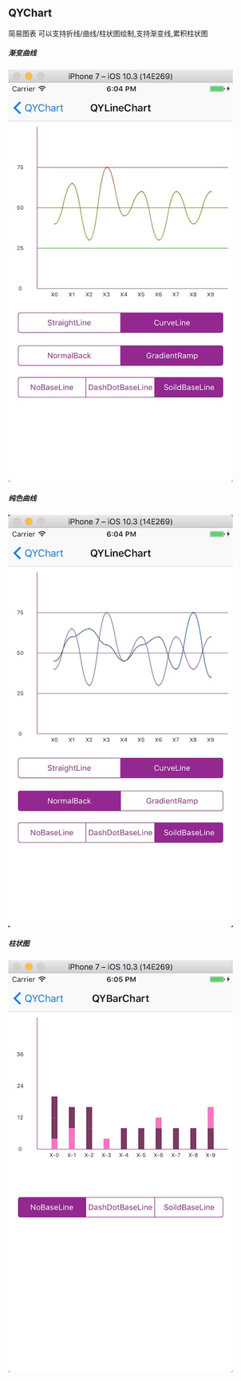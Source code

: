 ## QYChart
 简易图表 可以支持折线/曲线/柱状图绘制,支持渐变线,累积柱状图
##### 渐变曲线
![](https://github.com/EricZhangX/QYChart/blob/master/ScreenShots/A1209CFC-AA83-4DF8-93FB-73F627A0FA39.jpeg)
##### 纯色曲线
![](https://github.com/EricZhangX/QYChart/blob/master/ScreenShots/C18CC48C-66A3-4372-8FFE-02B764250825.jpeg)
##### 柱状图
![](https://github.com/EricZhangX/QYChart/blob/master/ScreenShots/EDF4B181-36E5-4123-B56E-E9A2E66EE8CD.jpeg)
